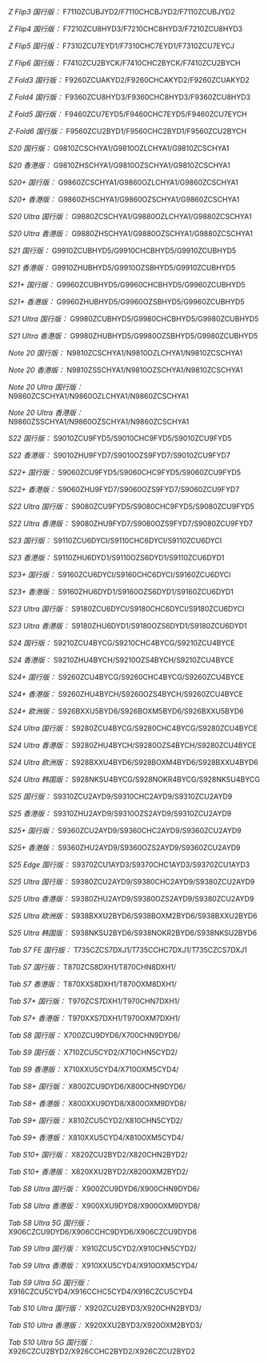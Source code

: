 *Z Flip3 国行版：*
F7110ZCUBJYD2/F7110CHCBJYD2/F7110ZCUBJYD2

*Z Flip4 国行版：*
F7210ZCU8HYD3/F7210CHC8HYD3/F7210ZCU8HYD3

*Z Flip5 国行版：*
F7310ZCU7EYD1/F7310CHC7EYD1/F7310ZCU7EYCJ

*Z Flip6 国行版：*
F7410ZCU2BYCK/F7410CHC2BYCK/F7410ZCU2BYCH

*Z Fold3 国行版：*
F9260ZCUAKYD2/F9260CHCAKYD2/F9260ZCUAKYD2

*Z Fold4 国行版：*
F9360ZCU8HYD3/F9360CHC8HYD3/F9360ZCU8HYD3

*Z Fold5 国行版：*
F9460ZCU7EYD5/F9460CHC7EYD5/F9460ZCU7EYCH

*Z-Fold6 国行版：*
F9560ZCU2BYD1/F9560CHC2BYD1/F9560ZCU2BYCH

*S20 国行版：*
G9810ZCSCHYA1/G9810OZLCHYA1/G9810ZCSCHYA1

*S20 香港版：*
G9810ZHSCHYA1/G9810OZSCHYA1/G9810ZCSCHYA1

*S20+ 国行版：*
G9860ZCSCHYA1/G9860OZLCHYA1/G9860ZCSCHYA1

*S20+ 香港版：*
G9860ZHSCHYA1/G9860OZSCHYA1/G9860ZCSCHYA1

*S20 Ultra 国行版：*
G9880ZCSCHYA1/G9880OZLCHYA1/G9880ZCSCHYA1

*S20 Ultra 香港版：*
G9880ZHSCHYA1/G9880OZSCHYA1/G9880ZCSCHYA1

*S21 国行版：*
G9910ZCUBHYD5/G9910CHCBHYD5/G9910ZCUBHYD5

*S21 香港版：*
G9910ZHUBHYD5/G9910OZSBHYD5/G9910ZCUBHYD5

*S21+ 国行版：*
G9960ZCUBHYD5/G9960CHCBHYD5/G9960ZCUBHYD5

*S21+ 香港版：*
G9960ZHUBHYD5/G9960OZSBHYD5/G9960ZCUBHYD5

*S21 Ultra 国行版：*
G9980ZCUBHYD5/G9980CHCBHYD5/G9980ZCUBHYD5

*S21 Ultra 香港版：*
G9980ZHUBHYD5/G9980OZSBHYD5/G9980ZCUBHYD5

*Note 20 国行版：*
N9810ZCSCHYA1/N9810OZLCHYA1/N9810ZCSCHYA1

*Note 20 香港版：*
N9810ZSSCHYA1/N9810OZSCHYA1/N9810ZCSCHYA1

*Note 20 Ultra 国行版：*
N9860ZCSCHYA1/N9860OZLCHYA1/N9860ZCSCHYA1

*Note 20 Ultra 香港版：*
N9860ZSSCHYA1/N9860OZSCHYA1/N9860ZCSCHYA1

*S22 国行版：*
S9010ZCU9FYD5/S9010CHC9FYD5/S9010ZCU9FYD5

*S22 香港版：*
S9010ZHU9FYD7/S9010OZS9FYD7/S9010ZCU9FYD7

*S22+ 国行版：*
S9060ZCU9FYD5/S9060CHC9FYD5/S9060ZCU9FYD5

*S22+ 香港版：*
S9060ZHU9FYD7/S9060OZS9FYD7/S9060ZCU9FYD7

*S22 Ultra 国行版：*
S9080ZCU9FYD5/S9080CHC9FYD5/S9080ZCU9FYD5

*S22 Ultra 香港版：*
S9080ZHU9FYD7/S9080OZS9FYD7/S9080ZCU9FYD7

*S23 国行版：*
S9110ZCU6DYCI/S9110CHC6DYCI/S9110ZCU6DYCI

*S23 香港版：*
S9110ZHU6DYD1/S9110OZS6DYD1/S9110ZCU6DYD1

*S23+ 国行版：*
S9160ZCU6DYCI/S9160CHC6DYCI/S9160ZCU6DYCI

*S23+ 香港版：*
S9160ZHU6DYD1/S9160OZS6DYD1/S9160ZCU6DYD1

*S23 Ultra 国行版：*
S9180ZCU6DYCI/S9180CHC6DYCI/S9180ZCU6DYCI

*S23 Ultra 香港版：*
S9180ZHU6DYD1/S9180OZS6DYD1/S9180ZCU6DYD1

*S24 国行版：*
S9210ZCU4BYCG/S9210CHC4BYCG/S9210ZCU4BYCE

*S24 香港版：*
S9210ZHU4BYCH/S9210OZS4BYCH/S9210ZCU4BYCE

*S24+ 国行版：*
S9260ZCU4BYCG/S9260CHC4BYCG/S9260ZCU4BYCE

*S24+ 香港版：*
S9260ZHU4BYCH/S9260OZS4BYCH/S9260ZCU4BYCE

*S24+ 欧洲版：*
S926BXXU5BYD6/S926BOXM5BYD6/S926BXXU5BYD6

*S24 Ultra 国行版：*
S9280ZCU4BYCG/S9280CHC4BYCG/S9280ZCU4BYCE

*S24 Ultra 香港版：*
S9280ZHU4BYCH/S9280OZS4BYCH/S9280ZCU4BYCE

*S24 Ultra 欧洲版：*
S928BXXU4BYD6/S928BOXM4BYD6/S928BXXU4BYD6

*S24 Ultra 韩国版：*
S928NKSU4BYCG/S928NOKR4BYCG/S928NKSU4BYCG

*S25 国行版：*
S9310ZCU2AYD9/S9310CHC2AYD9/S9310ZCU2AYD9

*S25 香港版：*
S9310ZHU2AYD9/S9310OZS2AYD9/S9310ZCU2AYD9

*S25+ 国行版：*
S9360ZCU2AYD9/S9360CHC2AYD9/S9360ZCU2AYD9

*S25+ 香港版：*
S9360ZHU2AYD9/S9360OZS2AYD9/S9360ZCU2AYD9

*S25 Edge 国行版：*
S9370ZCU1AYD3/S9370CHC1AYD3/S9370ZCU1AYD3

*S25 Ultra 国行版：*
S9380ZCU2AYD9/S9380CHC2AYD9/S9380ZCU2AYD9

*S25 Ultra 香港版：*
S9380ZHU2AYD9/S9380OZS2AYD9/S9380ZCU2AYD9

*S25 Ultra 欧洲版：*
S938BXXU2BYD6/S938BOXM2BYD6/S938BXXU2BYD6

*S25 Ultra 韩国版：*
S938NKSU2BYD6/S938NOKR2BYD6/S938NKSU2BYD6

*Tab S7 FE 国行版：*
T735CZCS7DXJ1/T735CCHC7DXJ1/T735CZCS7DXJ1

*Tab S7 国行版：*
T870ZCS8DXH1/T870CHN8DXH1/

*Tab S7 香港版：*
T870XXS8DXH1/T870OXM8DXH1/

*Tab S7+ 国行版：*
T970ZCS7DXH1/T970CHN7DXH1/

*Tab S7+ 香港版：*
T970XXS7DXH1/T970OXM7DXH1/

*Tab S8 国行版：*
X700ZCU9DYD6/X700CHN9DYD6/

*Tab S9  国行版：*
X710ZCU5CYD2/X710CHN5CYD2/

*Tab S9  香港版：*
X710XXU5CYD4/X710OXM5CYD4/

*Tab S8+ 国行版：*
X800ZCU9DYD6/X800CHN9DYD6/

*Tab S8+ 香港版：*
X800XXU9DYD8/X800OXM9DYD8/

*Tab S9+ 国行版：*
X810ZCU5CYD2/X810CHN5CYD2/

*Tab S9+ 香港版：*
X810XXU5CYD4/X810OXM5CYD4/

*Tab S10+ 国行版：*
X820ZCU2BYD2/X820CHN2BYD2/

*Tab S10+ 香港版：*
X820XXU2BYD2/X820OXM2BYD2/

*Tab S8 Ultra 国行版：*
X900ZCU9DYD6/X900CHN9DYD6/

*Tab S8 Ultra 香港版：*
X900XXU9DYD8/X900OXM9DYD8/

*Tab S8 Ultra 5G 国行版：*
X906CZCU9DYD6/X906CCHC9DYD6/X906CZCU9DYD6

*Tab S9 Ultra 国行版：*
X910ZCU5CYD2/X910CHN5CYD2/

*Tab S9 Ultra 香港版：*
X910XXU5CYD4/X910OXM5CYD4/

*Tab S9 Ultra 5G 国行版：*
X916CZCU5CYD4/X916CCHC5CYD4/X916CZCU5CYD4

*Tab S10 Ultra 国行版：*
X920ZCU2BYD3/X920CHN2BYD3/

*Tab S10 Ultra 香港版：*
X920XXU2BYD3/X920OXM2BYD3/

*Tab S10 Ultra 5G 国行版：*
X926CZCU2BYD2/X926CCHC2BYD2/X926CZCU2BYD2

